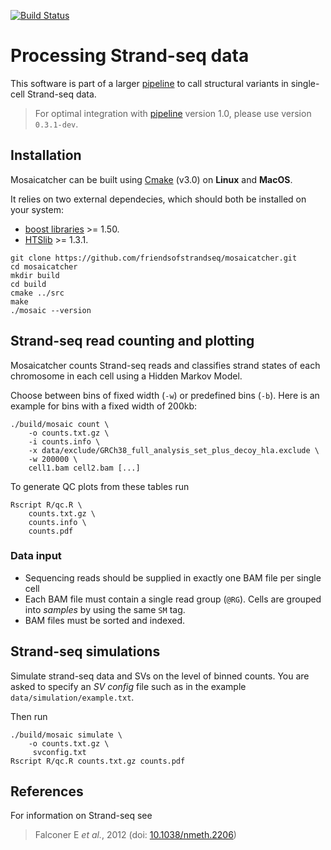 [![Build Status](https://travis-ci.org/friendsofstrandseq/mosaicatcher.svg?branch=develop)](https://travis-ci.org/friendsofstrandseq/mosaicatcher)

# Processing Strand-seq data

This software is part of a larger [pipeline](https://github.com/friendsofstrandseq/pipeline) to call structural variants in single-cell Strand-seq data.

> For optimal integration with [pipeline](https://github.com/friendsofstrandseq/pipeline) version 1.0, please use version `0.3.1-dev`.


## Installation

Mosaicatcher can be built using [Cmake](https://cmake.org/) (v3.0) on **Linux** and **MacOS**. 

It relies on two external dependecies, which should both be installed on your system:

 * [boost libraries](http://www.boost.org/) >= 1.50.
 * [HTSlib](https://github.com/samtools/htslib) >= 1.3.1.

```
git clone https://github.com/friendsofstrandseq/mosaicatcher.git
cd mosaicatcher
mkdir build
cd build
cmake ../src
make
./mosaic --version
```

## Strand-seq read counting and plotting

Mosaicatcher counts Strand-seq reads and classifies strand states of each chromosome in each cell
using a Hidden Markov Model.

Choose between bins of fixed width (`-w`) or predefined bins (`-b`). 
Here is an example for bins with a fixed width of 200kb:

```
./build/mosaic count \
    -o counts.txt.gz \
    -i counts.info \
    -x data/exclude/GRCh38_full_analysis_set_plus_decoy_hla.exclude \
    -w 200000 \
    cell1.bam cell2.bam [...]
```

To generate QC plots from these tables run

```
Rscript R/qc.R \
    counts.txt.gz \
    counts.info \
    counts.pdf
```

### Data input

* Sequencing reads should be supplied in exactly one BAM file per single cell
* Each BAM file must contain a single read group (`@RG`). Cells are grouped into *samples* by using the same `SM` tag.
* BAM files must be sorted and indexed.


## Strand-seq simulations

Simulate strand-seq data and SVs on the level of binned counts. You are asked to specify an *SV config* file such as in the example `data/simulation/example.txt`.

Then run

```
./build/mosaic simulate \
    -o counts.txt.gz \
	 svconfig.txt
Rscript R/qc.R counts.txt.gz counts.pdf
```


## References

For information on Strand-seq see

> Falconer E *et al.*, 2012 (doi: [10.1038/nmeth.2206](https://doi.org/10.1038/nmeth.2206))
